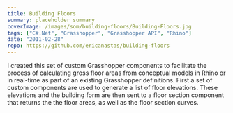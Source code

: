 ```yaml
---
title: Building Floors
summary: placeholder summary
coverImage: /images/som/building-floors/Building-Floors.jpg
tags: ["C#.Net", "Grasshopper", "Grasshopper API", "Rhino"]
date: "2011-02-28"
repo: https://github.com/ericanastas/building-floors
---
```


I created this set of custom Grasshopper components to facilitate the process of calculating gross floor areas from conceptual models in Rhino or in real-time as part of an existing Grasshopper definitions. First a set of custom components are used to generate a list of floor elevations. These elevations and the building form are then sent to a floor section component that returns the the floor areas, as well as the floor section curves.
